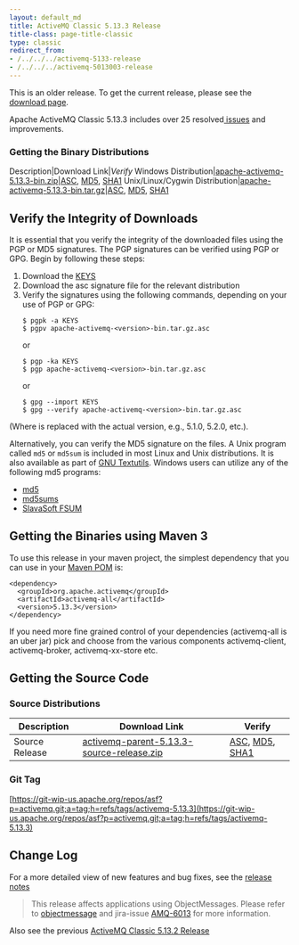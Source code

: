 ```yaml
---
layout: default_md
title: ActiveMQ Classic 5.13.3 Release
title-class: page-title-classic
type: classic
redirect_from:
- /../../../activemq-5133-release
- /../../../activemq-5013003-release
---
```


<div class="alert alert-warning">
  This is an older release. To get the current release, please see the <a href="{{site.baseurl}}/components/classic/download" class="alert-link">download page</a>.
</div>

Apache ActiveMQ Classic 5.13.3 includes over 25 resolved[ issues](https://issues.apache.org/jira/secure/ReleaseNote.jspa?projectId=12311210&version=12335045) and improvements.

### Getting the Binary Distributions

Description|Download Link|_Verify_
Windows Distribution|[apache-activemq-5.13.3-bin.zip](https://archive.apache.org/dist/activemq/5.13.3/apache-activemq-5.13.3-bin.zip)|[ASC](https://archive.apache.org/dist/activemq/5.13.3/apache-activemq-5.13.3-bin.zip.asc), [MD5](https://archive.apache.org/dist/activemq/5.13.3/apache-activemq-5.13.3-bin.zip.md5), [SHA1](https://archive.apache.org/dist/activemq/5.13.3/apache-activemq-5.13.3-bin.zip.sha1)
Unix/Linux/Cygwin Distribution|[apache-activemq-5.13.3-bin.tar.gz](https://archive.apache.org/dist/activemq/5.13.3/apache-activemq-5.13.3-bin.tar.gz)|[ASC](https://archive.apache.org/dist/activemq/5.13.3/apache-activemq-5.13.3-bin.tar.gz.asc), [MD5](https://archive.apache.org/dist/activemq/5.13.3/apache-activemq-5.13.3-bin.tar.gz.md5), [SHA1](https://archive.apache.org/dist/activemq/5.13.3/apache-activemq-5.13.3-bin.tar.gz.sha1)

Verify the Integrity of Downloads
---------------------------------

It is essential that you verify the integrity of the downloaded files using the PGP or MD5 signatures. The PGP signatures can be verified using PGP or GPG. Begin by following these steps:

1.  Download the [KEYS](http://www.apache.org/dist/activemq/KEYS)
2.  Download the asc signature file for the relevant distribution
3.  Verify the signatures using the following commands, depending on your use of PGP or GPG:
    ```
    $ pgpk -a KEYS
    $ pgpv apache-activemq-<version>-bin.tar.gz.asc
    ```
    or
    ```
    $ pgp -ka KEYS
    $ pgp apache-activemq-<version>-bin.tar.gz.asc
    ```
    or
    ```
    $ gpg --import KEYS
    $ gpg --verify apache-activemq-<version>-bin.tar.gz.asc
    ```

(Where <version> is replaced with the actual version, e.g., 5.1.0, 5.2.0, etc.).

Alternatively, you can verify the MD5 signature on the files. A Unix program called `md5` or `md5sum` is included in most Linux and Unix distributions. It is also available as part of [GNU Textutils](http://www.gnu.org/software/textutils/textutils.html). Windows users can utilize any of the following md5 programs:

*   [md5](http://www.fourmilab.ch/md5/)
*   [md5sums](http://www.pc-tools.net/win32/md5sums/)
*   [SlavaSoft FSUM](http://www.slavasoft.com/fsum/)

Getting the Binaries using Maven 3
----------------------------------

To use this release in your maven project, the simplest dependency that you can use in your [Maven POM](http://maven.apache.org/guides/introduction/introduction-to-the-pom.html) is:
```
<dependency>
  <groupId>org.apache.activemq</groupId>
  <artifactId>activemq-all</artifactId>
  <version>5.13.3</version>
</dependency>
```
If you need more fine grained control of your dependencies (activemq-all is an uber jar) pick and choose from the various components activemq-client, activemq-broker, activemq-xx-store etc.

Getting the Source Code
-----------------------

### Source Distributions

Description|Download Link|Verify
---|---|---
Source Release|[activemq-parent-5.13.3-source-release.zip](https://archive.apache.org/dist/activemq/5.13.3/activemq-parent-5.13.3-source-release.zip)|[ASC](https://archive.apache.org/dist/activemq/5.13.3/activemq-parent-5.13.3-source-release.zip.asc), [MD5](https://archive.apache.org/dist/activemq/5.13.3/activemq-parent-5.13.3-source-release.zip.md5), [SHA1](https://archive.apache.org/dist/activemq/5.13.3/activemq-parent-5.13.3-source-release.zip.sha1)

### Git Tag

[https://git-wip-us.apache.org/repos/asf?p=activemq.git;a=tag;h=refs/tags/activemq-5.13.3](https://git-wip-us.apache.org/repos/asf?p=activemq.git;a=tag;h=refs/tags/activemq-5.13.3)

Change Log
----------

For a more detailed view of new features and bug fixes, see the [release notes](https://issues.apache.org/jira/secure/ReleaseNote.jspa?projectId=12311210&version=12335045)

> This release affects applications using ObjectMessages. Please refer to [objectmessage](objectmessage) and jira-issue [AMQ-6013](https://issues.apache.org/jira/browse/AMQ-6013) for more information.

Also see the previous [ActiveMQ Classic 5.13.2 Release](classic-05-13-02)

